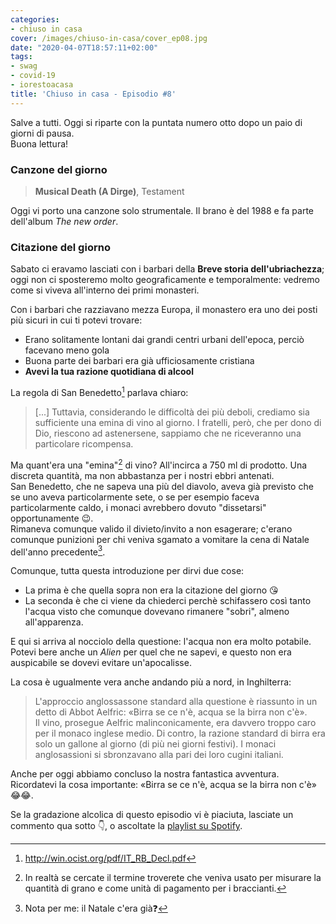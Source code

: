 ```yaml
---
categories:
- chiuso in casa
cover: /images/chiuso-in-casa/cover_ep08.jpg
date: "2020-04-07T18:57:11+02:00"
tags:
- swag
- covid-19
- iorestoacasa
title: 'Chiuso in casa - Episodio #8'
---
```

Salve a tutti. Oggi si riparte con la puntata numero otto dopo un paio di giorni di
pausa.   
Buona lettura!

### Canzone del giorno

> **Musical Death (A Dirge)**, Testament

Oggi vi porto una canzone solo strumentale. Il brano è del 1988 e fa parte dell'album
_The new order_.

### Citazione del giorno
Sabato ci eravamo lasciati con i barbari della **Breve storia dell'ubriachezza**;
oggi non ci sposteremo molto geograficamente e temporalmente: vedremo come si viveva all'interno dei primi
monasteri.  


Con i barbari che razziavano mezza Europa, il monastero era uno dei posti più sicuri
in cui ti potevi trovare:

* Erano solitamente lontani dai grandi centri urbani dell'epoca, perciò facevano
meno gola
* Buona parte dei barbari era già ufficiosamente cristiana
* **Avevi la tua razione quotidiana di alcool**

La regola di San Benedetto[^0] parlava chiaro:

> [...] Tuttavia, considerando le difficoltà dei più deboli, crediamo sia sufficiente
una emina di vino al giorno. I fratelli, però, che per dono di Dio, riescono ad
astenersene, sappiamo che ne riceveranno una particolare ricompensa.

Ma quant'era una "emina"[^1] di vino? All'incirca a 750 ml di prodotto.
Una discreta quantità, ma non abbastanza per i nostri ebbri antenati.   
San Benedetto, che ne sapeva una più del diavolo, aveva già previsto che se uno
aveva particolarmente sete, o se per esempio faceva particolarmente caldo,
i monaci avrebbero dovuto "dissetarsi" opportunamente 😉.  
Rimaneva comunque valido il divieto/invito a non esagerare; c'erano comunque punizioni
per chi veniva sgamato a vomitare la cena di Natale dell'anno precedente[^2].

Comunque, tutta questa introduzione per dirvi due cose:

* La prima è che quella sopra non era la citazione del giorno 😘
* La seconda è che ci viene da chiederci perchè schifassero così tanto l'acqua visto
che comunque dovevano rimanere "sobri", almeno all'apparenza.

E qui si arriva al nocciolo della questione: l'acqua non era molto potabile. Potevi
bere anche un _Alien_ per quel che ne sapevi, e questo non era auspicabile se dovevi
evitare un'apocalisse.  

La cosa è ugualmente vera anche andando più a nord, in Inghilterra:

> L'approccio anglossassone standard alla questione è riassunto in un detto di Abbot
Aelfric: «Birra se ce n'è, acqua se la birra non c'è».   
Il vino, prosegue Aelfric malinconicamente, era davvero troppo caro per il monaco
inglese medio. Di contro, la razione standard di birra era solo un gallone al giorno
(di più nei giorni festivi). I monaci anglosassioni si sbronzavano alla pari dei
loro cugini italiani.

Anche per oggi abbiamo concluso la nostra fantastica avventura. Ricordatevi la cosa
importante: «Birra se ce n'è, acqua se la birra non c'è» 😂😂.

Se la gradazione alcolica di questo episodio vi è piaciuta, lasciate un commento qua sotto 👇,
o ascoltate la [playlist su Spotify](https://spoti.fi/3apGc1X).  


[^0]: http://win.ocist.org/pdf/IT_RB_Decl.pdf
[^1]: In realtà se cercate il termine troverete che veniva usato per misurare la
quantità di grano e come unità di pagamento per i braccianti.
[^2]: Nota per me: il Natale c'era già❓
